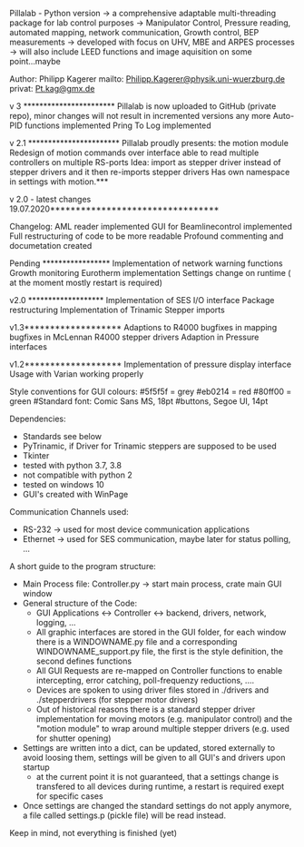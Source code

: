 Pillalab - Python version
-> a comprehensive adaptable multi-threading package for lab control purposes
-> Manipulator Control, Pressure reading, automated mapping, network communication, Growth control, BEP measurements
-> developed with focus on UHV, MBE and ARPES processes
-> will also include LEED functions and image aquisition on some point...maybe

Author: Philipp Kagerer
mailto: Philipp.Kagerer@physik.uni-wuerzburg.de
privat: Pt.kag@gmx.de


v 3   ***********************
Pillalab is now uploaded to GitHub (private repo), minor changes will not result in incremented versions any more
Auto-PID functions implemented
Pring To Log implemented

v 2.1 ***********************
Pillalab proudly presents: the motion module
Redesign of motion commands over interface able to read multiple controllers on multiple RS-ports
Idea: import as stepper driver instead of stepper drivers and it then re-imports stepper drivers
Has own namespace in settings with motion.*** 

v 2.0 - latest changes 19.07.2020*********************************



Changelog: 
AML reader implemented
GUI for Beamlinecontrol implemented
Full restructuring of code to be more readable
Profound commenting and documetation created  

Pending *****************
Implementation of network warning functions
Growth monitoring
Eurotherm implementation
Settings change on runtime ( at the moment mostly restart is required)



v2.0 *******************
Implementation of SES I/O interface
Package restructuring
Implementation of Trinamic Stepper imports

v1.3*******************
Adaptions to R4000
bugfixes in mapping
bugfixes in McLennan R4000 stepper drivers
Adaption in Pressure interfaces

v1.2*******************
Implementation of pressure display interface
Usage with Varian working properly




Style conventions for GUI
colours:
#5f5f5f = grey
#eb0214 = red
#80ff00 = green
#Standard font: Comic Sans MS, 18pt
#buttons, Segoe UI, 14pt

Dependencies:
- Standards see below
- PyTrinamic, if Driver for Trinamic steppers are supposed to be used
- Tkinter
- tested with python 3.7, 3.8
- not compatible with python 2
- tested on windows 10
- GUI's created with WinPage

Communication Channels used:
- RS-232 -> used for most device communication applications
- Ethernet -> used for SES communication, maybe later for status polling, ...

A short guide to the program structure:
- Main Process file: Controller.py -> start main process, crate main GUI window
- General structure of the Code:
    - GUI Applications <-> Controller <-> backend, drivers, network, logging, ...
    - All graphic interfaces are stored in the GUI folder, for each window there is a WINDOWNAME.py file and a corresponding WINDOWNAME_support.py file, the first is the style definition, the second defines functions
    - All GUI Requests are re-mapped on Controller functions to enable intercepting, error catching, poll-frequenzy reductions, ....
    - Devices are spoken to using driver files stored in ./drivers and ./stepperdrivers (for stepper motor drivers)
    - Out of historical reasons there is a standard stepper driver implementation for moving motors (e.g. manipulator control) and the "motion module" to wrap around multiple stepper drivers (e.g. used for shutter opening)
- Settings are written into a dict, can be updated, stored externally to avoid loosing them, settings will be given to all GUI's and drivers upon startup
    - at the current point it is not guaranteed, that a settings change is transfered to all devices during runtime, a restart is required exept for specific cases
- Once settings are changed the standard settings do not apply anymore, a file called settings.p (pickle file) will be read instead.


Keep in mind, not everything is finished (yet)